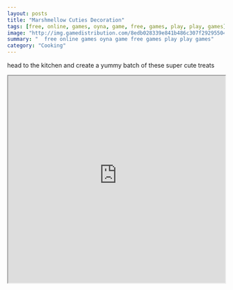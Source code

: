 ```yaml
---
layout: posts
title: "Marshmellow Cuties Decoration"
tags: [free, online, games, oyna, game, free, games, play, play, games]
image: "http://img.gamedistribution.com/8edb028339e841b486c307f29295504f.jpg"
summary: "  free online games oyna game free games play play games"
category: "Cooking"
---
```


head to the kitchen and create a yummy batch of these super cute treats

<iframe width="100%" height="480px;" src="http://flash.gamedistribution.com?game=8edb028339e841b486c307f29295504f"></iframe>